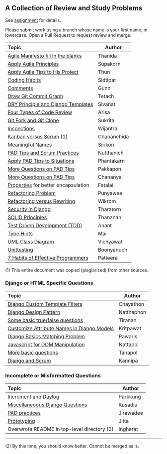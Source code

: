 ## A Collection of Review and Study Problems

See [assignment](https://cpske.github.io/ISP/assignment/problemset-assignment) for details.

Please submit work using a branch whose name is your first name, in lowercase. Open a Pull Request to request review and merge.

| Topic                                                           | Author  |
|:----------------------------------------------------------------|---------|
| [Agile Manifesto fill in the blanks](agile-manifesto/README.md) | Thanida |
| [Apply Agile Principles](agile-software-development/README.md)  | Supakorn|
| [Apply Agile Tips to His Project](agile_tips/README.md)         | Thun    |
| [Coding Habits](sidtipat/README.md)                             | Sidtipat|
| [Comments](comment/README.md)                                   | Gunn    |
| [Draw Git Commit Graph](git-command/README.md)                  | Tetach  |
| [DRY Principle and Django Templates](dry-principle/README.md)   | Sivanat |
| [Four Types of Code Review](4-types-of-code-reviews/README.md)  | Arisa   |
| [Git Fork and Git Clone](git-fork-vs-git-clone/README.md)       | Sukrita |
| [Inspections](inspection-review/README.md)                      | Wijantra|
| [Kanban versus Scrum](kanban-vs-scrum/README.md) (1)            | Chananchida|
| [Meaningful Names](clean-code-meaningful-names/README.md)       | Sirikon |
| [PAD Tips and Scrum Practices](pad-tips-and-scrum/README.md)    | Nutthanich |
| [Apply PAD Tips to Situations](agile-situation/README.md)       | Phantakarn |
| [More Questions on PAD Tips](pad-tips-pakkapon/README.md)       | Pakkapon |
| [More Questions on PAD Tips](pad-tips/README.md)                | Chananya |
| [Properties](properties/README.md) for better encapsulation     | Fatalai |
| [Refactoring Problem](refactor-problem/README.md)               | Punyawee|
| [Refactoring versus Rewriting](refactor-vs-rewrite/README.md)   | Wikrom  |
| [Security in Django](security-in-django/README.md)              | Tharatorn |
| [SOLID Principles](solid-principles/README.md)                  | Thananan|
| [Test Driven Development (TDD)](tdd-cycle/README.md)            | Anant   |
| [Type Hints](type-hints/README.md)                              | Mai     |
| [UML Class Diagram](draw-uml/README.md)                         | Vichyawat  |
| [Unittesting](check-code-with-unittest/README.md)               | Boonyanuch |
| [7 Habits of Effective Programmers](effective-programer/README.md) | Patteera |

(1) This entire document was copied (plagiarised) from other sources.

### Django or HTML Specific Questions

| Topic                                                           | Author |
|:----------------------------------------------------------------|--------|
| [Django Custom Template Filters](custom-template-filters/README.md) | Chayathon |
| [Django Design Pattern](django-design-pattern/README.md)        | Natthaphon |
| [Some basic true/false questions](basic-django/README.md)       | Tiranan |
| [Customize Attribute Names in Django Models](django-model-tip/README.md) | Kritpawat |
| [Django Basics Matching Problem](django-matching/README.md)     | Pawaris |
| [Javascript for DOM Manipulation](DOM-manipulation/README.md)   | Nattapol |
| [More basic questions](about-django/README.md)                  | Tanapol |
| [Django and Scrum](django-scrum/README.md)                      | Kannipa |

### Incomplete or Misformatted Questions 

| Topic                                                           | Author   |
|:----------------------------------------------------------------|----------|
| [Increment and Daylog](increment_and_daylog/README.md)          | Parkkung |
| [Miscellaneoous Django Questions](django-fixtures/README.md)    | Kasadis  |
| [PAD practices](PAD%20practices/README.md)                      | Jirawadee|
| [Prototyping](prototyping/README.md)                            | Jitta    |
| Overwrote README in top-level directory (2)                     | Ingharat |

---
(2) By this time, you should know better.  Cannot be merged as is.

